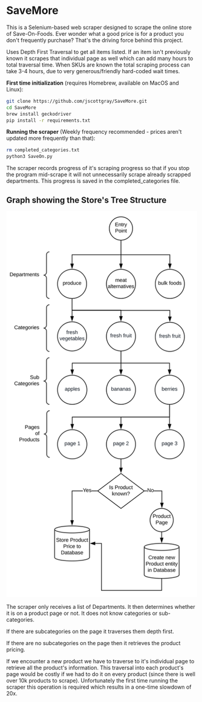 # SaveMore

This is a Selenium-based web scraper designed to scrape the online store of Save-On-Foods. Ever wonder what a good price is for a product you don't frequently purchase? That's the driving force behind this project.

Uses Depth First Traversal to get all items listed. If an item isn't previously known it scrapes that individual page as well which can add many hours to total traversal time. When SKUs are known the total scraping process can take 3-4 hours, due to very generous/friendly hard-coded wait times.

**First time initialization** (requires Homebrew, available on MacOS and Linux):
```bash
git clone https://github.com/jscottgray/SaveMore.git
cd SaveMore
brew install geckodriver
pip install -r requirements.txt
```

**Running the scraper** (Weekly frequency recommended - prices aren't updated more frequently than that):
```bash
rm completed_categories.txt
python3 SaveOn.py
```
The scraper records progress of it's scraping progress so that if you stop the program mid-scrape it will not unnecessarily scrape already scrapped departments. This progress is saved in the completed_categories file.

## Graph showing the Store's Tree Structure
![Graph](./Graph.svg)

The scraper only receives a list of Departments. It then determines whether it is on a product page or not. It does not know categories or sub-categories. 

If there are subcategories on the page it traverses them depth first.

If there are no subcategories on the page then it retrieves the product pricing.

If we encounter a new product we have to traverse to it's individual page to retrieve all the product's information. This traversal into each product's page would be costly if we had to do it on every product (since there is well over 10k products to scrape). Unfortunately the first time running the scraper this operation is required which results in a one-time slowdown of 20x. 
